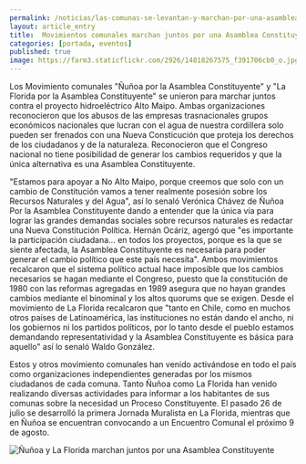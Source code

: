 ```yaml
---
permalink: /noticias/las-comunas-se-levantan-y-marchan-por-una-asamblea-constituyente.html
layout: article_entry
title:  Movimientos comunales marchan juntos por una Asamblea Constituyente.
categories: [portada, eventos]
published: true
image: https://farm3.staticflickr.com/2926/14818267575_f391706cb0_o.jpg
---
```


Los Movimiento comunales "Ñuñoa por la Asamblea Constituyente" y "La Florida por la Asamblea Constituyente" se unieron para marchar juntos contra el proyecto hidroeléctrico Alto Maipo. 
Ambas organizaciones reconocieron que los abusos de las empresas trasnacionales grupos económicos nacionales que lucran con el agua de nuestra cordillera solo pueden ser frenados con una Nueva Consticución que proteja los derechos de los ciudadanos y de la naturaleza. 
Reconocieron que el Congreso nacional no tiene posibilidad de generar los cambios requeridos y que la única alternativa es una Asamblea Constituyente.

"Estamos para apoyar a No Alto Maipo, porque creemos que solo con un cambio de Constitución vamos a tener realmente posesión sobre los Recursos Naturales y del Agua", así lo senaló Verónica Chávez de Ñuñoa Por la Asamblea Constituyente dando a entender que la única vía para lograr las grandes demandas sociales sobre recursos naturales es redactar una Nueva Constitución Política. 
Hernán Ocáriz, agergó que "es importante la participación ciudadana... en todos los proyectos, porque es la que se siente afectada, la Asamblea Constituyente es necesaria para poder generar el cambio político que este país necesita". Ambos movimientos recalcaron que el sistema político actual hace imposible que los cambios necesarios se hagan mediante el Congreso, puesto que la constitución de 1980 con las reformas agregadas en 1989 asegura que no hayan grandes cambios mediante el binominal y los altos quorums que se exigen.
Desde el movimiento de La Florida recalcaron que "tanto en Chile, como en muchos otros países de Latinoamérica, las instituciones no están dando el ancho, ni los gobiernos ni los partidos políticos, por lo tanto desde el pueblo estamos demandando representatividad y la Asamblea Constituyente es básica para aquello" así lo senaló Waldo González.

Estos y otros movimiento comunales han venido activándose en todo el país como organizaciones independientes generadas por los mismos ciudadanos de cada comuna. Tanto Ñuñoa como La Florida han venido realizando diversas actividades para informar a los habitantes de sus comunas sobre la necesidad un Proceso Constituyente. El pasado 26 de julio se desarrolló la primera Jornada Muralista en La Florida, mientras que en Ñuñoa se encuentran convocando a un Encuentro Comunal el próximo 9 de agosto.

<img src="https://farm3.staticflickr.com/2926/14818267575_f391706cb0_o.jpg" title="Ñuñoa y La Florida marchan juntos por una Asamblea Constituyente" class="img-responsive">
